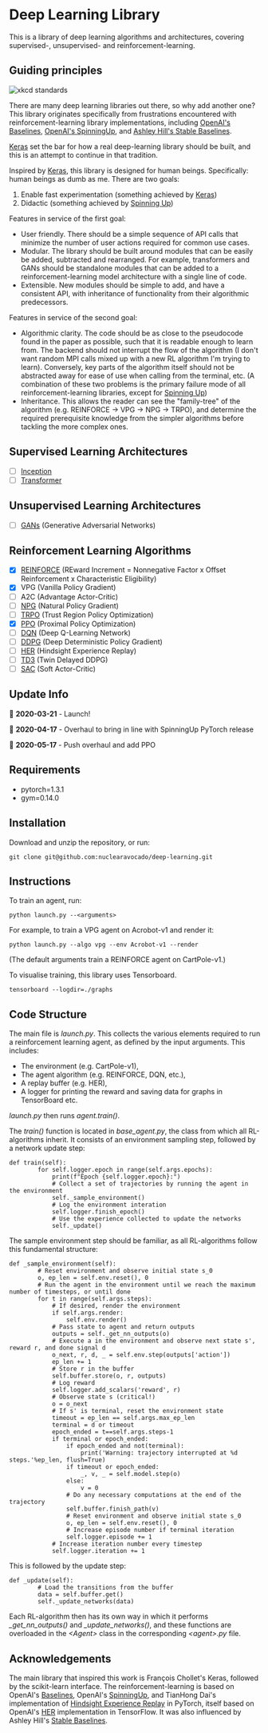 # Deep Learning Library

This is a library of deep learning algorithms and architectures, covering supervised-, unsupervised- and reinforcement-learning.

## Guiding principles
![xkcd standards](https://imgs.xkcd.com/comics/standards.png)

There are many deep learning libraries out there, so why add another one?
This library originates specifically from frustrations encountered with reinforcement-learning library implementations, including [OpenAI's Baselines](https://github.com/openai/baselines/), [OpenAI's SpinningUp](https://github.com/openai/spinningup/), and [Ashley Hill's Stable Baselines](https://github.com/hill-a/stable-baselines).

[Keras](https://keras.io) set the bar for how a real deep-learning library should be built, and this is an attempt to continue in that tradition.

Inspired by [Keras](https://keras.io), this library is designed for human beings. Specifically: human beings as dumb as me.
There are two goals:
1. Enable fast experimentation (something achieved by [Keras](https://keras.io))
2. Didactic (something achieved by [Spinning Up](https://spinningup.openai.com/))

Features in service of the first goal: 
- User friendly. There should be a simple sequence of API calls that minimize the number of user actions required for common use cases.
- Modular. The library should be built around modules that can be easily be added, subtracted and rearranged. For example, transformers and GANs should be standalone modules that can be added to a reinforcement-learning model architecture with a single line of code.
- Extensible. New modules should be simple to add, and have a consistent API, with inheritance of functionality from their algorithmic predecessors.

Features in service of the second goal:
- Algorithmic clarity. The code should be as close to the pseudocode found in the paper as possible, such that it is readable enough to learn from. The backend should not interrupt the flow of the algorithm (I don't want random MPI calls mixed up with a new RL algorithm I'm trying to learn). Conversely, key parts of the algorithm itself should not be abstracted away for ease of use when calling from the terminal, etc. (A combination of these two problems is the primary failure mode of all reinforcement-learning libraries, except for [Spinning Up](https://spinningup.openai.com/))
- Inheritance. This allows the reader can see the "family-tree" of the algorithm (e.g. REINFORCE -> VPG -> NPG -> TRPO), and determine the required prerequisite knowledge from the simpler algorithms before tackling the more complex ones.

## Supervised Learning Architectures
- [ ] [Inception]()
- [ ] [Transformer](https://arxiv.org/abs/1706.03762)

## Unsupervised Learning Architectures
- [ ] [GANs](https://arxiv.org/abs/1406.2661) (Generative Adversarial Networks)

## Reinforcement Learning Algorithms
- [x] [REINFORCE](https://doi.org/10.1007/BF00992696) (REward Increment = Nonnegative Factor x Offset Reinforcement x Characteristic Eligibility)
- [x] VPG (Vanilla Policy Gradient)
- [ ] A2C (Advantage Actor-Critic)
- [ ] [NPG](https://papers.nips.cc/paper/2073-a-natural-policy-gradient.pdf) (Natural Policy Gradient)
- [ ] [TRPO](https://arxiv.org/abs/1502.05477) (Trust Region Policy Optimization)
- [x] [PPO](https://arxiv.org/abs/1707.06347) (Proximal Policy Optimization)
- [ ] [DQN](https://arxiv.org/abs/1312.5602) (Deep Q-Learning Network)
- [ ] [DDPG](https://arxiv.org/abs/1509.02971) (Deep Deterministic Policy Gradient)
- [ ] [HER](https://arxiv.org/abs/1707.01495) (Hindsight Experience Replay)
- [ ] [TD3](https://arxiv.org/abs/1802.09477) (Twin Delayed DDPG)
- [ ] [SAC](https://arxiv.org/abs/1801.01290) (Soft Actor-Critic)

## Update Info
:rocket: **2020-03-21** - Launch!

:triangular_flag_on_post: **2020-04-17** - Overhaul to bring in line with SpinningUp PyTorch release

:triangular_flag_on_post: **2020-05-17** - Push overhaul and add PPO

## Requirements
- pytorch=1.3.1
- gym=0.14.0

## Installation
Download and unzip the repository, or run:
```
git clone git@github.com:nuclearavocado/deep-learning.git
```

## Instructions
To train an agent, run:
```
python launch.py --<arguments>
```
For example, to train a VPG agent on Acrobot-v1 and render it:
```
python launch.py --algo vpg --env Acrobot-v1 --render
```
(The default arguments train a REINFORCE agent on CartPole-v1.)

To visualise training, this library uses Tensorboard.
```
tensorboard --logdir=./graphs
```

## Code Structure
The main file is _launch.py_. This collects the various elements required to run a reinforcement learning agent, as defined by the input arguments. This includes:
- The environment (e.g. CartPole-v1),
- The agent algorithm (e.g. REINFORCE, DQN, etc.),
- A replay buffer (e.g. HER),
- A logger for printing the reward and saving data for graphs in TensorBoard etc.

_launch.py_ then runs _agent.train()_.

The _train()_ function is located in _base_agent.py_, the class from which all RL-algorithms inherit. It consists of an environment sampling step, followed by a network update step:
```
def train(self):
        for self.logger.epoch in range(self.args.epochs):
            print(f"Epoch {self.logger.epoch}:")
            # Collect a set of trajectories by running the agent in the environment
            self._sample_environment()
            # Log the environment interation
            self.logger.finish_epoch()
            # Use the experience collected to update the networks
            self._update()
```
The sample environment step should be familiar, as all RL-algorithms follow this fundamental structure:
```
def _sample_environment(self):
        # Reset environment and observe initial state s_0
        o, ep_len = self.env.reset(), 0
        # Run the agent in the environment until we reach the maximum number of timesteps, or until done
        for t in range(self.args.steps):
            # If desired, render the environment
            if self.args.render:
                self.env.render()
            # Pass state to agent and return outputs
            outputs = self._get_nn_outputs(o)
            # Execute a in the environment and observe next state s', reward r, and done signal d
            o_next, r, d, _ = self.env.step(outputs['action'])
            ep_len += 1
            # Store r in the buffer
            self.buffer.store(o, r, outputs)
            # Log reward
            self.logger.add_scalars('reward', r)
            # Observe state s (critical!)
            o = o_next
            # If s' is terminal, reset the environment state
            timeout = ep_len == self.args.max_ep_len
            terminal = d or timeout
            epoch_ended = t==self.args.steps-1
            if terminal or epoch_ended:
                if epoch_ended and not(terminal):
                    print('Warning: trajectory interrupted at %d steps.'%ep_len, flush=True)
                if timeout or epoch_ended:
                    _, v, _ = self.model.step(o)
                else:
                    v = 0
                # Do any necessary computations at the end of the trajectory
                self.buffer.finish_path(v)
                # Reset environment and observe initial state s_0
                o, ep_len = self.env.reset(), 0
                # Increase episode number if terminal iteration
                self.logger.episode += 1
            # Increase iteration number every timestep
            self.logger.iteration += 1
```
This is followed by the update step:
```
def _update(self):
        # Load the transitions from the buffer
        data = self.buffer.get()
        self._update_networks(data)
```
Each RL-algorithm then has its own way in which it performs _\_get_nn_outputs()_ and _\_update_networks()_, and these functions are overloaded in the _\<Agent\>_ class in the corresponding _\<agent\>.py_ file.

## Acknowledgements
The main library that inspired this work is François Chollet's Keras, followed by the scikit-learn interface.
The reinforcement-learning is based on OpenAI's [Baselines](https://github.com/openai/baselines/), OpenAI's [SpinningUp](https://github.com/openai/spinningup/), and TianHong Dai's implementation of [Hindsight Experience Replay](https://github.com/TianhongDai/hindsight-experience-replay) in PyTorch, itself based on OpenAI's [HER](https://github.com/openai/baselines/tree/master/baselines/her) implementation in TensorFlow. It was also influenced by Ashley Hill's [Stable Baselines](https://github.com/hill-a/stable-baselines).
